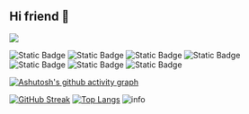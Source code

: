 ## Hi friend 👋

![](https://access-counter.vercel.app/api/counter?name=github-DrPhilip425&theme=006&length=7)

![Static Badge](https://img.shields.io/badge/openSUSE-Tumbleweed-plastic?logo=opensuse&logoColor=white) ![Static Badge](https://img.shields.io/badge/Program-Java-plastic?logo=intellijidea&logoColor=white) ![Static Badge](https://img.shields.io/badge/Reddit-Alita_owe-plastic?logo=reddit&logoColor=white) ![Static Badge](https://img.shields.io/badge/Steam-Alita-plastic?logo=steam&logoColor=white) ![Static Badge](https://img.shields.io/badge/Hexo-Alita-plastic?logo=hexo&logoColor=white) ![Static Badge](https://img.shields.io/badge/Youtube-Alita-plastic?logo=youtube&logoColor=white) ![Static Badge](https://img.shields.io/badge/Bilibili-从零开始丢你蕾姆-plastic?logo=bilibili&logoColor=white)

[![Ashutosh's github activity graph](https://github-readme-activity-graph.vercel.app/graph?username=DrPhilip425&theme=tokyo-day)](https://github.com/ashutosh00710/github-readme-activity-graph)

[![GitHub Streak](https://streak-stats.demolab.com/?user=DrPhilip425&theme=moltack)](https://git.io/streak-stats) [![Top Langs](https://github-readme-stats.vercel.app/api/top-langs/?username=DrPhilip425&theme=moltack&layout=compact)](https://github.com/anuraghazra/github-readme-stats) ![info](https://github-readme-stats.vercel.app/api?username=DrPhilip425&show_icons=true&count_private=true&hide=prs&theme=moltack) 


<!--
**DrPhilip425/DrPhilip425** is a ✨ _special_ ✨ repository because its `README.md` (this file) appears on your GitHub profile.

Here are some ideas to get you started:

- 🔭 I’m currently working on ...
- 🌱 I’m currently learning ...
- 👯 I’m looking to collaborate on ...
- 🤔 I’m looking for help with ...
- 💬 Ask me about ...
- 📫 How to reach me: ...
- 😄 Pronouns: ...
- ⚡ Fun fact: ...
-->

